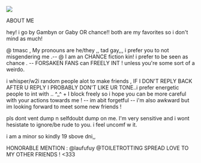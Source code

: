 ![](https://64.media.tumblr.com/a408298b45b8b9a6d14f134b48ac627b/9f751a5d3336e173-56/s1280x1920/28ccb9748e7e66f13a9b01056409289dcb200ffc.pnj)

ABOUT ME

hey! i go by Gambyn or Gaby OR chance!!  both are my favorites so i don't mind as much! 

@ tmasc , My pronouns are he/they ,, tad gay,,, i prefer you to not misgendering me .-- @
I am an CHANCE fiction kin! i prefer to be seen as chance . --
FORSAKEN FANS can FREELY INT ! unless you're some sort of a weirdo.

i whisper/w2i random people alot to make friends , IF I DON'T REPLY BACK AFTER U REPLY I PROBABLY DON'T LIKE  UR TONE..i prefer energetic people to int with .. ^_^
+
I block freely so i hope you can be more careful with your actions towards me ! -- im abit forgetful -- i'm also awkward but im looking forward to meet some new friends !

pls dont vent dump n selfdoubt dump on me. I'm very sensitive and i wont hesistate to ignore/be rude to you. i feel uncomf w it.

i am a minor so kindly 19 sbove dni,, 


HONORABLE MENTION  : @laufufuy @TOILETROTTING 
SPREAD LOVE TO MY OTHER FRIENDS ! <333
